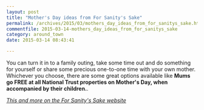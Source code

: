 ```yaml
---
layout: post
title: "Mother's Day ideas from For Sanity's Sake"
permalink: /archives/2015/03/mothers_day_ideas_from_for_sanitys_sake.html
commentfile: 2015-03-14-mothers_day_ideas_from_for_sanitys_sake
category: around_town
date: 2015-03-14 08:43:41

---
```


You can turn it in to a family outing, take some time out and do something for yourself or share some precious one-to-one time with your own mother. Whichever you choose, there are some great options available like **Mums go FREE at all National Trust properties on Mother's Day, when accompanied by their children.**.

<em>[This and more on the For Sanity's Sake website](http://www.forsanityssake.com/profiles/blogs/what-to-do-on-mother-s-day-for-mums-and-their-mums)</em>
